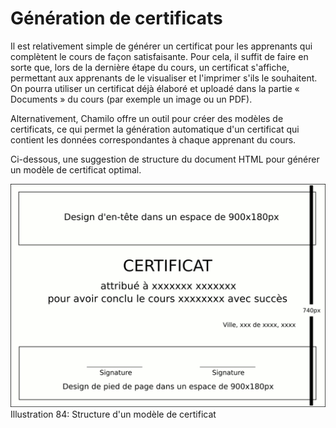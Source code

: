 # Génération de certificats

Il est relativement simple de générer un certificat pour les apprenants qui complètent le cours de façon satisfaisante. Pour cela, il suffit de faire en sorte que, lors de la dernière étape du cours, un certificat s'affiche, permettant aux apprenants de le visualiser et l'imprimer s'ils le souhaitent. On pourra utiliser un certificat déjà élaboré et uploadé dans la partie « Documents » du cours \(par exemple un image ou un PDF\).

Alternativement, Chamilo offre un outil pour créer des modèles de certificats, ce qui permet la génération automatique d'un certificat qui contient les données correspondantes à chaque apprenant du cours.

Ci-dessous, une suggestion de structure du document HTML pour générer un modèle de certificat optimal.

![](../../.gitbook/assets/image313%20%281%29.png)Illustration 84: Structure d'un modèle de certificat

